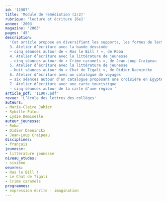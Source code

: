 ```yaml
---
id: '11907'
title: 'Module de remédiation (2/2)'
rubrique: 'lecture et écriture [6e]'
annee: '2003'
magazine: '2003'
pages: '45'
description: 
  'Cet article propose en diversifiant les supports, les formes de lecture, les situations d’écriture, trois ateliers regroupant des élèves en difficulté : un atelier lecture avec un support informatique qui dure toute l’année scolaire ; un atelier lecture et un atelier écriture avec des supports textuels variés qui feront l’objet de sept séquences constituant un ensemble mais pouvant être utilisées séparément.
  3. Atelier d’écriture avec la bande dessinée
  – cinq séances autour de « Ras le Bill ! », de Roba 
  4. Atelier d’écriture avec la littérature de jeunesse
  – cinq séances autour de « Crime caramels », de Jean-Loup Craipeau
  5. Atelier d’écriture avec la littérature de jeunesse
  – huit séances autour du « Chat de Tigali », de Didier Daeninckx 
  6. Atelier d’écriture avec un catalogue de voyages
  – six séances autour d’un catalogue proposant une croisière en Égypte 
  7. Atelier d’écriture avec une carte touristique
  – cinq séances autour de la carte d’une région '
article_pdf: '11907.pdf'
revue: 'L’école des lettres des collèges'
auteurs:
- Marie-Claire Jahier
- Sybille Patou
- Lydie Demiselle
auteur_jeunesse:
- Roba
- Didier Daeninckx
- Jean-Loup Craipeau
disciplines:
- français
jeunesse:
- littérature jeunesse
niveau_etudes:
- sixième
oeuvres:
- Ras le Bill !
- Le Chat de Tigali
- Crime caramels
programmes:
- expression écrite - imagination
---
```

